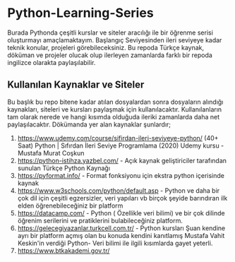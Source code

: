 # Python-Learning-Series

Burada Pythonda çeşitli kurslar ve siteler aracılığı ile bir öğrenme serisi oluşturmayı amaçlamaktayım. Başlangıç Seviyesinden ileri seviyeye kadar teknik konular, projeleri görebileceksiniz. Bu repoda Türkçe kaynak, döküman ve projeler olucak olup ilerleyen zamanlarda farklı bir repoda ingilizce olarakta paylaşılabilir.

## Kullanılan Kaynaklar ve Siteler

Bu başlık bu repo bitene kadar atılan dosyalardan sonra dosyaların alındığı kaynakları, siteleri ve kursları paylaşmak için kullanılacaktır. Kullanılanların tam olarak nerede ve hangi kısımda olduğuda ileriki zamanlarda daha net paylaşılacaktır. Dökümanda yer alan kaynaklar şunlardır;

1) https://www.udemy.com/course/sifirdan-ileri-seviyeye-python/ (40+ Saat) Python | Sıfırdan İleri Seviye Programlama (2020) Udemy kursu - Mustafa Murat Coşkun
2) https://python-istihza.yazbel.com/ - Açık kaynak geliştiriciler tarafından sunulan Türkçe Python Kaynağı
3) https://pyformat.info/ - Format fonksiyonu için ekstra python içerisinde kaynak
4) https://www.w3schools.com/python/default.asp - Python ve daha bir çok dil için çeşitli egzersizler, veri yapıları vb birçok şeyide barındıran ilk elden öğrenebileceğiniz bir platform
5) https://datacamp.com/ - Python ( Özellikle veri bilimi) ve bir çok dilinde öğrenim serilerini ve pratiklerini bulabileceğiniz platform.
6) https://gelecegiyazanlar.turkcell.com.tr/ - Python kursları Şuan kendine ayrı bir platform açmış olan bu konuda kendini kanıtlamış Mustafa Vahit Keskin'in verdiği Python- Veri bilimi ile ilgili kısımlarda gayet yeterli.
7) https://www.btkakademi.gov.tr/ 
